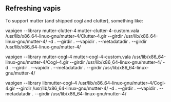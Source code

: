Refreshing vapis
--------------

To support mutter (and shipped cogl and clutter), something like:

vapigen --library mutter-clutter-4 mutter-clutter-4-custom.vala /usr/lib/x86_64-linux-gnu/mutter-4/Clutter-4.gir --girdir /usr/lib/x86_64-linux-gnu/mutter-4/ -d . --girdir . --vapidir . --metadatadir . --girdir /usr/lib/x86_64-linux-gnu/mutter-4/

vapigen --library mutter-cogl-4 mutter-cogl-4-custom.vala /usr/lib/x86_64-linux-gnu/mutter-4/Cogl-4.gir --girdir /usr/lib/x86_64-linux-gnu/mutter-4/ -d . --girdir . --vapidir . --metadatadir . --girdir /usr/lib/x86_64-linux-gnu/mutter-4/

vapigen --library libmutter-cogl-4 /usr/lib/x86_64-linux-gnu/mutter-4/Cogl-4.gir --girdir /usr/lib/x86_64-linux-gnu/mutter-4/ -d . --girdir . --vapidir . --metadatadir . --girdir /usr/lib/x86_64-linux-gnu/mutter-4/

